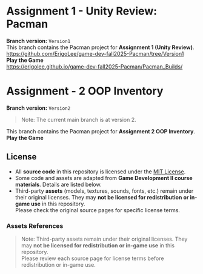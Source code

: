 # Assignment 1 - Unity Review: Pacman
**Branch version:** `Version1`</br>
This branch contains the Pacman project for **Assignment 1 (Unity Review)**. </br>
https://github.com/ErigoLee/game-dev-fall2025-Pacman/tree/Version1</br>
**Play the Game** </br>
https://erigolee.github.io/game-dev-fall2025-Pacman/Pacman_Builds/

# Assignment - 2 OOP Inventory
**Branch version:** `Version2`</br>
> Note: The current main branch is at version 2.

This branch contains the Pacman project for **Assignment 2 OOP Inventory**. </br>
**Play the Game**


## License 
- All **source code** in this repository is licensed under the [MIT License](./LICENSE).
- Some code and assets are adapted from **Game Development II course materials**.
  Details are listed below.
- Third-party **assets** (models, textures, sounds, fonts, etc.) remain under their original licenses.
  They may **not be licensed for redistribution or in-game use** in this repository.  
  Please check the original source pages for specific license terms.

### Assets References
> Note: Third-party assets remain under their original licenses.
> They may **not be licensed for redistribution or in-game use** in this repository.  
> Please review each source page for license terms before redistribution or in-game use.
